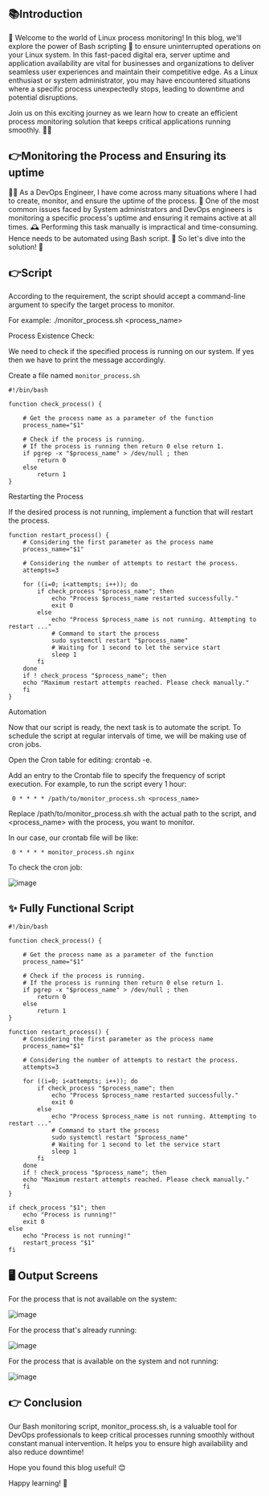 ## **📚Introduction**

🚀 Welcome to the world of Linux process monitoring! In this blog, we'll explore the power of Bash scripting 📜 to ensure uninterrupted operations on your Linux system. In this fast-paced digital era, server uptime and application availability are vital for businesses and organizations to deliver seamless user experiences and maintain their competitive edge. As a Linux enthusiast or system administrator, you may have encountered situations where a specific process unexpectedly stops, leading to downtime and potential disruptions.

Join us on this exciting journey as we learn how to create an efficient process monitoring solution that keeps critical applications running smoothly. 🏃💨

## **👉Monitoring the Process and Ensuring its uptime**

👩‍💻 As a DevOps Engineer, I have come across many situations where I had to create, monitor, and ensure the uptime of the process. 💼 One of the most common issues faced by System administrators and DevOps engineers is monitoring a specific process's uptime and ensuring it remains active at all times. 🕰️ Performing this task manually is impractical and time-consuming. Hence needs to be automated using Bash script. 🤖 So let's dive into the solution! 🚀

## **👉Script**

According to the requirement, the script should accept a command-line argument to specify the target process to monitor.

For example: ./monitor_process.sh <process_name>

Process Existence Check:

We need to check if the specified process is running on our system. If yes then we have to print the message accordingly.

Create a file named `monitor_process.sh`

```
#!/bin/bash

function check_process() {

    # Get the process name as a parameter of the function
    process_name="$1"

    # Check if the process is running.
    # If the process is running then return 0 else return 1.
    if pgrep -x "$process_name" > /dev/null ; then
        return 0
    else
        return 1
}

```

Restarting the Process

If the desired process is not running, implement a function that will restart the process.

```
function restart_process() {
    # Considering the first parameter as the process name
    process_name="$1"

    # Considering the number of attempts to restart the process.
    attempts=3

    for ((i=0; i<attempts; i++)); do
        if check_process "$process_name"; then
            echo "Process $process_name restarted successfully."
            exit 0
        else
            echo "Process $process_name is not running. Attempting to restart ..."
            # Command to start the process
            sudo systemctl restart "$process_name"
            # Waiting for 1 second to let the service start
            sleep 1
        fi
    done
    if ! check_process "$process_name"; then
    echo "Maximum restart attempts reached. Please check manually."
    fi
}
```

Automation

Now that our script is ready, the next task is to automate the script. To schedule the script at regular intervals of time, we will be making use of cron jobs.

Open the Cron table for editing: crontab -e.

Add an entry to the Crontab file to specify the frequency of script execution. For example, to run the script every 1 hour:

```
 0 * * * * /path/to/monitor_process.sh <process_name>

```

Replace /path/to/monitor_process.sh with the actual path to the script, and <process_name> with the process, you want to monitor.

In our case, our crontab file will be like:

```
 0 * * * * monitor_process.sh nginx

```

To check the cron job:

![image](https://github.com/gauri17-pro/BashBlaze-7-Days-of-Bash-Scripting-Challenge/assets/60473255/128c5b15-1c86-427b-8a6b-589abad28daa)

## **✨ Fully Functional Script**

```
#!/bin/bash

function check_process() {
    
    # Get the process name as a parameter of the function
    process_name="$1"

    # Check if the process is running.
    # If the process is running then return 0 else return 1.
    if pgrep -x "$process_name" > /dev/null ; then
        return 0
    else
        return 1
}

function restart_process() {
    # Considering the first parameter as the process name
    process_name="$1"

    # Considering the number of attempts to restart the process.
    attempts=3

    for ((i=0; i<attempts; i++)); do
        if check_process "$process_name"; then
            echo "Process $process_name restarted successfully."
            exit 0
        else
            echo "Process $process_name is not running. Attempting to restart ..."
            # Command to start the process
            sudo systemctl restart "$process_name"
            # Waiting for 1 second to let the service start
            sleep 1
        fi
    done
    if ! check_process "$process_name"; then
    echo "Maximum restart attempts reached. Please check manually."
    fi
}

if check_process "$1"; then
    echo "Process is running!"
    exit 0
else
    echo "Process is not running!"
    restart_process "$1"
fi
```

## **🖥️ Output Screens**

For the process that is not available on the system:

![image](https://github.com/gauri17-pro/BashBlaze-7-Days-of-Bash-Scripting-Challenge/assets/60473255/8cd62f86-31e7-4235-96a9-a6c32e01871d)

For the process that's already running:

![image](https://github.com/gauri17-pro/BashBlaze-7-Days-of-Bash-Scripting-Challenge/assets/60473255/fda0f490-4770-46be-a00d-4e2b3f0e7f95)

For the process that is available on the system and not running:

![image](https://github.com/gauri17-pro/BashBlaze-7-Days-of-Bash-Scripting-Challenge/assets/60473255/a9ceb6d4-c13c-4c59-95ac-61ddde9cc039)

## **👉 Conclusion**

Our Bash monitoring script, monitor_process.sh, is a valuable tool for DevOps professionals to keep critical processes running smoothly without constant manual intervention. It helps you to ensure high availability and also reduce downtime!

Hope you found this blog useful! 😊

Happy learning! 🌟




